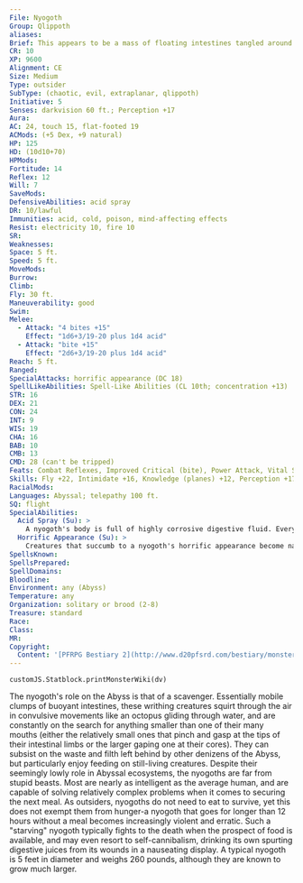 ```yaml
---
File: Nyogoth
Group: Qlippoth
aliases: 
Brief: This appears to be a mass of floating intestines tangled around a fanged mouth-the tips of its coils also end in toothy maws.
CR: 10
XP: 9600
Alignment: CE
Size: Medium
Type: outsider
SubType: (chaotic, evil, extraplanar, qlippoth)
Initiative: 5
Senses: darkvision 60 ft.; Perception +17
Aura: 
AC: 24, touch 15, flat-footed 19
ACMods: (+5 Dex, +9 natural)
HP: 125
HD: (10d10+70)
HPMods: 
Fortitude: 14
Reflex: 12
Will: 7
SaveMods: 
DefensiveAbilities: acid spray
DR: 10/lawful
Immunities: acid, cold, poison, mind-affecting effects
Resist: electricity 10, fire 10
SR: 
Weaknesses: 
Space: 5 ft.
Speed: 5 ft.
MoveMods: 
Burrow: 
Climb: 
Fly: 30 ft.
Maneuverability: good
Swim: 
Melee: 
  - Attack: "4 bites +15"
    Effect: "1d6+3/19-20 plus 1d4 acid"
  - Attack: "bite +15"
    Effect: "2d6+3/19-20 plus 1d4 acid"
Reach: 5 ft.
Ranged: 
SpecialAttacks: horrific appearance (DC 18)
SpellLikeAbilities: Spell-Like Abilities (CL 10th; concentration +13)   At Will-acid arrow   7/day-fear (DC 17), protection from law   1/day-acid fog, dimension door
STR: 16
DEX: 21
CON: 24
INT: 9
WIS: 19
CHA: 16
BAB: 10
CMB: 13
CMD: 28 (can't be tripped)
Feats: Combat Reflexes, Improved Critical (bite), Power Attack, Vital Strike, Weapon Finesse
Skills: Fly +22, Intimidate +16, Knowledge (planes) +12, Perception +17, Stealth +18
RacialMods: 
Languages: Abyssal; telepathy 100 ft.
SQ: flight
SpecialAbilities:
  Acid Spray (Su): >
    A nyogoth's body is full of highly corrosive digestive fluid. Every time a nyogoth is damaged by a piercing or slashing weapon, all creatures adjacent to the nyogoth take 1d6 points of acid damage (2d6 acid damage if the attack is a critical hit).
  Horrific Appearance (Su): >
    Creatures that succumb to a nyogoth's horrific appearance become nauseated for 1d8 rounds.
SpellsKnown: 
SpellsPrepared: 
SpellDomains: 
Bloodline: 
Environment: any (Abyss)
Temperature: any
Organization: solitary or brood (2-8)
Treasure: standard
Race: 
Class: 
MR: 
Copyright:
  Content: '[PFRPG Bestiary 2](http://www.d20pfsrd.com/bestiary/monster-listings/outsiders/qlippoth/qlippoth-nyogoth)'
---
```

```dataviewjs
customJS.Statblock.printMonsterWiki(dv)
```
The nyogoth's role on the Abyss is that of a scavenger. Essentially mobile clumps of buoyant intestines, these writhing creatures squirt through the air in convulsive movements like an octopus gliding through water, and are constantly on the search for anything smaller than one of their many mouths (either the relatively small ones that pinch and gasp at the tips of their intestinal limbs or the larger gaping one at their cores). They can subsist on the waste and filth left behind by other denizens of the Abyss, but particularly enjoy feeding on still-living creatures.  Despite their seemingly lowly role in Abyssal ecosystems, the nyogoths are far from stupid beasts. Most are nearly as intelligent as the average human, and are capable of solving relatively complex problems when it comes to securing the next meal. As outsiders, nyogoths do not need to eat to survive, yet this does not exempt them from hunger-a nyogoth that goes for longer than 12 hours without a meal becomes increasingly violent and erratic. Such a "starving" nyogoth typically fights to the death when the prospect of food is available, and may even resort to self-cannibalism, drinking its own spurting digestive juices from its wounds in a nauseating display.  A typical nyogoth is 5 feet in diameter and weighs 260 pounds, although they are known to grow much larger.

